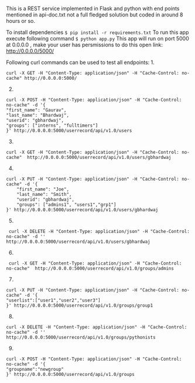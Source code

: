 This is a REST service implemented in Flask and python with end points mentioned in api-doc.txt
not a full fledged solution but coded in around 8 hours or so.

To install dependencies
    ```
    $ pip install -r requirements.txt
    ```
To run this app execute following command
    ```
    $ python app.py
    ```
This app will run on port 5000 at 0.0.0.0 , make your user has persmissions to do this
open link: http://0.0.0.0/5000/


Following curl commands can be used to test all endpoints:
1.
```
curl -X GET -H "Content-Type: application/json" -H "Cache-Control: no-cache" http://0.0.0.0:5000/
```

2.
```
curl -X POST -H "Content-Type: application/json" -H "Cache-Control: no-cache" -d '{
"first_name": "Gaurav",
"last_name": "Bhardwaj",
"userid": "gbhardwaj",
"groups": ["interns", "fulltimers"]
}' http://0.0.0.0:5000/userrecord/api/v1.0/users
```

3.
```
curl -X GET -H "Content-Type: application/json" -H "Cache-Control: no-cache"  http://0.0.0.0:5000/userrecord/api/v1.0/users/gbhardwaj
```

4.
```
curl -X PUT -H "Content-Type: application/json" -H "Cache-Control: no-cache" -d '{
    "first_name": "Joe",
    "last_name": "Smith",
    "userid": "gbhardwaj",
    "groups": ["admins1", "users1","grp1"]
}' http://0.0.0.0:5000/userrecord/api/v1.0/users/gbhardwaj
```

5.
```
 curl -X DELETE -H "Content-Type: application/json" -H "Cache-Control: no-cache" -d '' http://0.0.0.0:5000/userrecord/api/v1.0/users/gbhardwaj
```

6.
```
 curl -X GET -H "Content-Type: application/json" -H "Cache-Control: no-cache"  http://0.0.0.0:5000/userrecord/api/v1.0/groups/admins
```

7.
```
curl -X PUT -H "Content-Type: application/json" -H "Cache-Control: no-cache" -d '{
"userlist":["user1","user2","user3"]
}' http://0.0.0.0:5000/userrecord/api/v1.0/groups/group1
```

8.
```
curl -X DELETE -H "Content-Type: application/json" -H "Cache-Control: no-cache" -d '' http://0.0.0.0:5000/userrecord/api/v1.0/groups/pythonists
```

9.
```
curl -X POST -H "Content-Type: application/json" -H "Cache-Control: no-cache" -d '{
"groupname":"newgroup"
}' http://0.0.0.0:5000/userrecord/api/v1.0/groups
```
